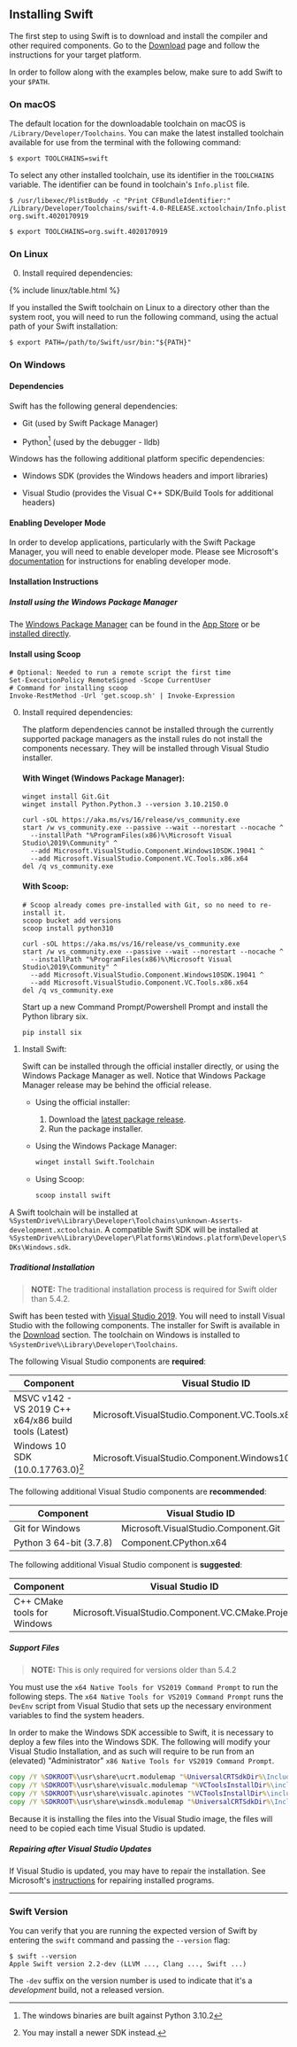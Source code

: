 ## Installing Swift

The first step to using Swift is to download and install
the compiler and other required components.
Go to the [Download](/download) page
and follow the instructions for your target platform.

In order to follow along with the examples below,
make sure to add Swift to your `$PATH`.

### On macOS

The default location for the downloadable toolchain on macOS is
`/Library/Developer/Toolchains`.
You can make the latest installed toolchain available for use from the terminal with the following command:

~~~ shell
$ export TOOLCHAINS=swift
~~~

To select any other installed toolchain, use its identifier in the `TOOLCHAINS`
variable. The identifier can be found in toolchain's `Info.plist` file.

~~~ shell
$ /usr/libexec/PlistBuddy -c "Print CFBundleIdentifier:" /Library/Developer/Toolchains/swift-4.0-RELEASE.xctoolchain/Info.plist
org.swift.4020170919

$ export TOOLCHAINS=org.swift.4020170919
~~~

### On Linux

0. Install required dependencies:

{% include linux/table.html %}

If you installed the Swift toolchain on Linux
to a directory other than the system root,
you will need to run the following command,
using the actual path of your Swift installation:

~~~ shell
$ export PATH=/path/to/Swift/usr/bin:"${PATH}"
~~~

### On Windows

#### Dependencies

Swift has the following general dependencies:

- Git (used by Swift Package Manager)

- Python[^1] (used by the debugger - lldb)

[^1]: The windows binaries are built against Python 3.10.2

Windows has the following additional platform specific dependencies:

- Windows SDK (provides the Windows headers and import libraries)

- Visual Studio (provides the Visual C++ SDK/Build Tools for additional headers)

#### Enabling Developer Mode

In order to develop applications, particularly with the Swift Package Manager, you will need to enable developer mode. Please see Microsoft's [documentation](https://docs.microsoft.com/en-us/windows/apps/get-started/enable-your-device-for-development) for instructions for enabling developer mode.

#### Installation Instructions

##### Install using the Windows Package Manager

The [Windows Package Manager](https://docs.microsoft.com/windows/package-manager/) can be found in the [App Store](https://www.microsoft.com/en-us/p/app-installer/9nblggh4nns1) or be [installed directly](ms-appinstaller:?source=https://aka.ms/getwinget).

#### Install using Scoop

~~~ pwsh
# Optional: Needed to run a remote script the first time
Set-ExecutionPolicy RemoteSigned -Scope CurrentUser
# Command for installing scoop
Invoke-RestMethod -Url 'get.scoop.sh' | Invoke-Expression
~~~

0. Install required dependencies:

   The platform dependencies cannot be installed through the currently supported package managers as the install rules do not install the components necessary.  They will be installed through Visual Studio installer.

   #### With Winget (Windows Package Manager):
   ~~~ pwsh
   winget install Git.Git
   winget install Python.Python.3 --version 3.10.2150.0

   curl -sOL https://aka.ms/vs/16/release/vs_community.exe
   start /w vs_community.exe --passive --wait --norestart --nocache ^
     --installPath "%ProgramFiles(x86)%\Microsoft Visual Studio\2019\Community" ^
     --add Microsoft.VisualStudio.Component.Windows10SDK.19041 ^
     --add Microsoft.VisualStudio.Component.VC.Tools.x86.x64
   del /q vs_community.exe
   ~~~

   #### With Scoop:
   ~~~ pwsh
   # Scoop already comes pre-installed with Git, so no need to re-install it.
   scoop bucket add versions
   scoop install python310

   curl -sOL https://aka.ms/vs/16/release/vs_community.exe
   start /w vs_community.exe --passive --wait --norestart --nocache ^
     --installPath "%ProgramFiles(x86)%\Microsoft Visual Studio\2019\Community" ^
     --add Microsoft.VisualStudio.Component.Windows10SDK.19041 ^
     --add Microsoft.VisualStudio.Component.VC.Tools.x86.x64
   del /q vs_community.exe
   ~~~

   Start up a new Command Prompt/Powershell Prompt and install the Python library six.

   ~~~ cmd
   pip install six
   ~~~

1. Install Swift:

   Swift can be installed through the official installer directly, or using the Windows Package Manager as well.  Notice that Windows Package Manager release may be behind the official release.

   * Using the official installer:
     1. Download the [latest package release](/download).
     2. Run the package installer.

   * Using the Windows Package Manager:
     ~~~ cmd
     winget install Swift.Toolchain
     ~~~
   * Using Scoop:
     ~~~ cmd
     scoop install swift
     ~~~

A Swift toolchain will be installed at `%SystemDrive%\Library\Developer\Toolchains\unknown-Asserts-development.xctoolchain`.  A compatible Swift SDK will be installed at `%SystemDrive%\Library\Developer\Platforms\Windows.platform\Developer\SDKs\Windows.sdk`.

##### Traditional Installation

> **NOTE:** The traditional installation process is required for Swift older than 5.4.2.

Swift has been tested with [Visual Studio 2019](https://visualstudio.microsoft.com).  You will need to install Visual Studio with the following components.  The installer for Swift is available in the [Download](/download) section.  The toolchain on Windows is installed to `%SystemDrive%\Library\Developer\Toolchains`.

The following Visual Studio components are **required**:

| Component | Visual Studio ID |
|-----------|------------------|
| MSVC v142 - VS 2019 C++ x64/x86 build tools (Latest) | Microsoft.VisualStudio.Component.VC.Tools.x86.x64 |
| Windows 10 SDK (10.0.17763.0)[^2] | Microsoft.VisualStudio.Component.Windows10SDK.17763 |

[^2]: You may install a newer SDK instead.

The following additional Visual Studio components are **recommended**:

| Component | Visual Studio ID |
|-----------|------------------|
| Git for Windows | Microsoft.VisualStudio.Component.Git |
| Python 3 64-bit (3.7.8) | Component.CPython.x64 |

The following additional Visual Studio component is **suggested**:

| Component | Visual Studio ID |
|-----------|------------------|
| C++ CMake tools for Windows | Microsoft.VisualStudio.Component.VC.CMake.Project |

##### Support Files

> **NOTE:** This is only required for versions older than 5.4.2

You must use the `x64 Native Tools for VS2019 Command Prompt` to run the following steps. The `x64 Native Tools for VS2019 Command Prompt` runs the `DevEnv` script from Visual Studio that sets up the necessary environment variables to find the system headers.

In order to make the Windows SDK accessible to Swift, it is necessary to deploy a few files into the Windows SDK. The following will modify your Visual Studio Installation, and as such will require to be run from an (elevated) "Administrator" `x86 Native Tools for VS2019 Command Prompt`.

~~~ cmd
copy /Y %SDKROOT%\usr\share\ucrt.modulemap "%UniversalCRTSdkDir%\Include\%UCRTVersion%\ucrt\module.modulemap"
copy /Y %SDKROOT%\usr\share\visualc.modulemap "%VCToolsInstallDir%\include\module.modulemap"
copy /Y %SDKROOT%\usr\share\visualc.apinotes "%VCToolsInstallDir%\include\visualc.apinotes"
copy /Y %SDKROOT%\usr\share\winsdk.modulemap "%UniversalCRTSdkDir%\Include\%UCRTVersion%\um\module.modulemap"
~~~

Because it is installing the files into the Visual Studio image, the files will need to be copied each time Visual Studio is updated.

##### Repairing after Visual Studio Updates

If Visual Studio is updated, you may have to repair the installation.  See Microsoft's [instructions](https://support.microsoft.com/en-us/windows/repair-apps-and-programs-in-windows-10-e90eefe4-d0a2-7c1b-dd59-949a9030f317) for repairing installed programs.

* * *

### Swift Version

You can verify that you are running the expected version of Swift
by entering the `swift` command and passing the `--version` flag:

~~~ shell
$ swift --version
Apple Swift version 2.2-dev (LLVM ..., Clang ..., Swift ...)
~~~

The `-dev` suffix on the version number
is used to indicate that it's a *development* build,
not a released version.
